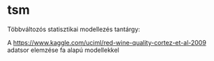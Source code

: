 # tsm
Többváltozós statisztikai modellezés tantárgy:

A https://www.kaggle.com/uciml/red-wine-quality-cortez-et-al-2009 adatsor elemzése fa alapú modellekkel
